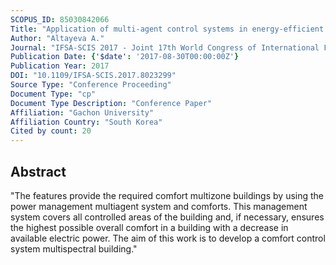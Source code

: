 ```yaml
---
SCOPUS_ID: 85030842066
Title: "Application of multi-agent control systems in energy-efficient intelligent building"
Author: "Altayeva A."
Journal: "IFSA-SCIS 2017 - Joint 17th World Congress of International Fuzzy Systems Association and 9th International Conference on Soft Computing and Intelligent Systems"
Publication Date: {'$date': '2017-08-30T00:00:00Z'}
Publication Year: 2017
DOI: "10.1109/IFSA-SCIS.2017.8023299"
Source Type: "Conference Proceeding"
Document Type: "cp"
Document Type Description: "Conference Paper"
Affiliation: "Gachon University"
Affiliation Country: "South Korea"
Cited by count: 20
---
```


## Abstract
"The features provide the required comfort multizone buildings by using the power management multiagent system and comforts. This management system covers all controlled areas of the building and, if necessary, ensures the highest possible overall comfort in a building with a decrease in available electric power. The aim of this work is to develop a comfort control system multispectral building."
